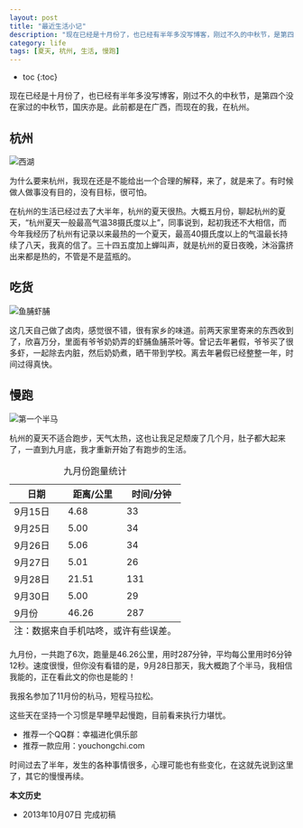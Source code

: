 ```yaml
---
layout: post
title: "最近生活小记"
description: "现在已经是十月份了，也已经有半年多没写博客，刚过不久的中秋节，是第四个没在家过的中秋节，国庆亦是。此前都是在广西，而现在的我，在杭州。"
category: life 
tags: [夏天, 杭州, 生活, 慢跑]
---
```


* toc
{:toc}

现在已经是十月份了，也已经有半年多没写博客，刚过不久的中秋节，是第四个没在家过的中秋节，国庆亦是。此前都是在广西，而现在的我，在杭州。

## 杭州

![西湖]({{site.IMG_PATH}}/recent-life-01.jpg)

为什么要来杭州，我现在还是不能给出一个合理的解释，来了，就是来了。有时候做人做事没有目的，没有目标，很可怕。

在杭州的生活已经过去了大半年，杭州的夏天很热。大概五月份，聊起杭州的夏天，“杭州夏天一般最高气温38摄氏度以上”，同事说到，起初我还不大相信，而今年我经历了杭州有记录以来最热的一个夏天，最高40摄氏度以上的气温最长持续了八天，我真的信了。三十四五度加上蝉叫声，就是杭州的夏日夜晚，沐浴露挤出来都是热的，不管是不是蓝瓶的。

## 吃货

![鱼脯虾脯]({{site.IMG_PATH}}/recent-life-02.jpg)

这几天自己做了卤肉，感觉很不错，很有家乡的味道。前两天家里寄来的东西收到了，欣喜万分，里面有爷爷奶奶弄的虾脯鱼脯茶叶等。曾记去年暑假，爷爷买了很多虾，一起除去内脏，然后奶奶煮，晒干带到学校。离去年暑假已经整整一年，时间过得真快。

## 慢跑

![第一个半马]({{site.IMG_PATH}}/recent-life-03.jpg)

杭州的夏天不适合跑步，天气太热，这也让我足足颓废了几个月，肚子都大起来了，一直到九月底，我才重新开始了有跑步的生活。

<table>
<caption>九月份跑量统计</caption>
<thead>
<tr>
<th>日期</th>
<th>距离/公里</th>
<th>时间/分钟</th>
</tr>
</thead>
<tbody>
<tr>
<td>9月15日</td>
<td>4.68</td>
<td>33</td>
</tr>
<tr>
<td>9月25日</td>
<td>5.00</td>
<td>34</td>
</tr>
<tr>
<td>9月26日</td>
<td>5.06</td>
<td>34</td>
</tr>
<tr>
<td>9月27日</td>
<td>5.01</td>
<td>26</td>
</tr>
<tr>
<td>9月28日</td>
<td>21.51</td>
<td>131</td>
</tr>
<tr>
<td>9月30日</td>
<td>5.00</td>
<td>29</td>
</tr>
<tr>
<td>9月份</td>
<td>46.26</td>
<td>287</td>
</tr>
</tbody>
<tfoot>
<tr>
<td colspan=3>
注：数据来自手机咕咚，或许有些误差。
</td>
</tr>
</tfoot>
</table>

九月份，一共跑了6次，跑量是46.26公里，用时287分钟，平均每公里用时6分钟12秒。速度很慢，但你没有看错的是，9月28日那天，我大概跑了个半马，我相信我能的，正在看此文的你也是能的！

我报名参加了11月份的杭马，短程马拉松。

这些天在坚持一个习惯是早睡早起慢跑，目前看来执行力堪忧。

* 推荐一个QQ群：幸福进化俱乐部
* 推荐一款应用：youchongchi.com

时间过去了半年，发生的各种事情很多，心理可能也有些变化，在这就先说到这里了，其它的慢慢再续。

**本文历史**

* 2013年10月07日 完成初稿
